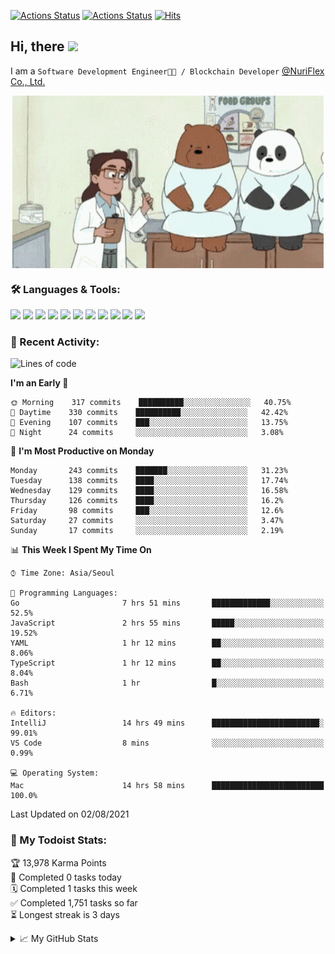 
[![Actions Status](https://github.com/ddok2/ddok2/workflows/Todoist%20Readme/badge.svg)](https://github.com/ddok2/ddok2/actions)
[![Actions Status](https://github.com/ddok2/ddok2/workflows/wakatime-stats/badge.svg)](https://github.com/ddok2/ddok2/actions)
[![Hits](https://hits.seeyoufarm.com/api/count/incr/badge.svg?url=https%3A%2F%2Fgithub.com%2Fddok2&count_bg=%23FF9595&title_bg=%23555555&icon=github.svg&icon_color=%23FFFFFF&title=hits&edge_flat=false)](https://hits.seeyoufarm.com)

<!-- ![visitors](https://visitor-badge.laobi.icu/badge?page_id=ddok2.ddok2) -->
## Hi, there <img src="https://raw.githubusercontent.com/MartinHeinz/MartinHeinz/master/wave.gif" width="25px">

I am a `Software Development Engineer🧑‍💻 / Blockchain Developer` [@NuriFlex Co., Ltd.](https://nuriflex.com)


<p align="center">
<img align="center" alt="GIF" src="img/debugging.gif" />
</p>


### 🛠 Languages & Tools:
<p>
    <img src="https://img.shields.io/badge/go-%2300ADD8.svg?&style=for-the-badge&logo=go&logoColor=white"/>
    <img src="https://img.shields.io/badge/node.js%20-%2343853D.svg?&style=for-the-badge&logo=node.js&logoColor=white"/>
    <img src="https://img.shields.io/badge/javascript%20-%23323330.svg?&style=for-the-badge&logo=javascript&logoColor=%23F7DF1E"/>
    <img src="https://img.shields.io/badge/typescript%20-%23007ACC.svg?&style=for-the-badge&logo=typescript&logoColor=white"/>
    <img src="https://img.shields.io/badge/python%20-%2314354C.svg?&style=for-the-badge&logo=python&logoColor=white"/>
    <img src="https://img.shields.io/badge/react%20-%2320232a.svg?&style=for-the-badge&logo=react&logoColor=%2361DAFB"/>
    <img src="https://img.shields.io/badge/AWS%20-%23FF9900.svg?&style=for-the-badge&logo=amazon-aws&logoColor=white"/>
    <img src="https://img.shields.io/badge/Google%20Cloud%20-%234285F4.svg?&style=for-the-badge&logo=google-cloud&logoColor=white"/>
    <img src="https://img.shields.io/badge/docker%20-%230db7ed.svg?&style=for-the-badge&logo=docker&logoColor=white"/>
    <img src="https://img.shields.io/badge/kubernetes%20-%23326ce5.svg?&style=for-the-badge&logo=kubernetes&logoColor=white"/>
    <img src="https://img.shields.io/badge/ansible%20-%231A1918.svg?&style=for-the-badge&logo=ansible&logoColor=white"/>
</p>

### 🌈 Recent Activity:
<!--START_SECTION:waka-->
![Lines of code](https://img.shields.io/badge/From%20Hello%20World%20I%27ve%20Written-710627%20lines%20of%20code-blue)

**I'm an Early 🐤** 

```text
🌞 Morning    317 commits    ██████████░░░░░░░░░░░░░░░   40.75% 
🌆 Daytime    330 commits    ██████████░░░░░░░░░░░░░░░   42.42% 
🌃 Evening    107 commits    ███░░░░░░░░░░░░░░░░░░░░░░   13.75% 
🌙 Night      24 commits     ░░░░░░░░░░░░░░░░░░░░░░░░░   3.08%

```
📅 **I'm Most Productive on Monday** 

```text
Monday       243 commits    ███████░░░░░░░░░░░░░░░░░░   31.23% 
Tuesday      138 commits    ████░░░░░░░░░░░░░░░░░░░░░   17.74% 
Wednesday    129 commits    ████░░░░░░░░░░░░░░░░░░░░░   16.58% 
Thursday     126 commits    ████░░░░░░░░░░░░░░░░░░░░░   16.2% 
Friday       98 commits     ███░░░░░░░░░░░░░░░░░░░░░░   12.6% 
Saturday     27 commits     ░░░░░░░░░░░░░░░░░░░░░░░░░   3.47% 
Sunday       17 commits     ░░░░░░░░░░░░░░░░░░░░░░░░░   2.19%

```


📊 **This Week I Spent My Time On** 

```text
⌚︎ Time Zone: Asia/Seoul

💬 Programming Languages: 
Go                       7 hrs 51 mins       █████████████░░░░░░░░░░░░   52.5% 
JavaScript               2 hrs 55 mins       █████░░░░░░░░░░░░░░░░░░░░   19.52% 
YAML                     1 hr 12 mins        ██░░░░░░░░░░░░░░░░░░░░░░░   8.06% 
TypeScript               1 hr 12 mins        ██░░░░░░░░░░░░░░░░░░░░░░░   8.04% 
Bash                     1 hr                █░░░░░░░░░░░░░░░░░░░░░░░░   6.71%

🔥 Editors: 
IntelliJ                 14 hrs 49 mins      ████████████████████████░   99.01% 
VS Code                  8 mins              ░░░░░░░░░░░░░░░░░░░░░░░░░   0.99%

💻 Operating System: 
Mac                      14 hrs 58 mins      █████████████████████████   100.0%

```


 Last Updated on 02/08/2021
<!--END_SECTION:waka-->

### 🚧 My Todoist Stats:
<!-- TODO-IST:START -->
🏆  13,978 Karma Points           
🌸  Completed 0 tasks today           
🗓  Completed 1 tasks this week           
✅  Completed 1,751 tasks so far           
⏳  Longest streak is 3 days
<!-- TODO-IST:END -->

<details>
<summary>📈 My GitHub Stats</summary>
<p align="center"> <img src="https://github-readme-stats.vercel.app/api?username=ddok2&show_icons=true" alt="ddok2" />
</details>
